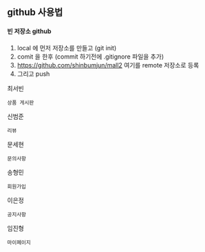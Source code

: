 ## github 사용법
  #### 빈 저장소 github
  1. local 에 먼저 저장소를 만들고 (git init)
  2. comit 을 한후 (commit 하기전에 .gitignore 파일을 추가)
  3. https://github.com/shinbumjun/mall2 여기를 remote 저장소로 등록
  4. 그리고 push

최서빈
```
상품 게시판 
```
신범준
```
리뷰
```
문세현
```
문의사항
```
송형민
```
회원가입
```
이은정
```
공지사항
```
임진형
```
마이페이지
```
